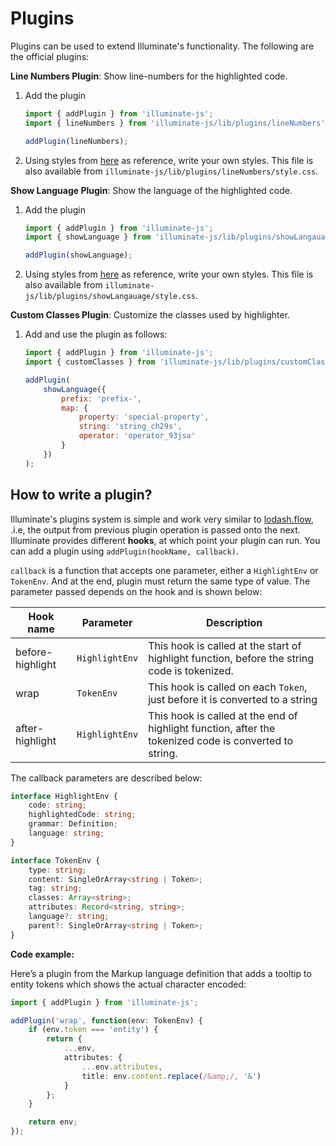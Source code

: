 # Plugins

Plugins can be used to extend Illuminate's functionality. The following are the official plugins:

**Line Numbers Plugin**: Show line-numbers for the highlighted code.

1. Add the plugin

    ```js
    import { addPlugin } from 'illuminate-js';
    import { lineNumbers } from 'illuminate-js/lib/plugins/lineNumbers';

    addPlugin(lineNumbers);
    ```

2. Using styles from [here](https://github.com/vkbansal/illuminate-js/blob/master/packages/illuminate-js/src/plugins/lineNumbers/style.css) as reference, write your own styles. This file is also available from `illuminate-js/lib/plugins/lineNumbers/style.css`.

**Show Language Plugin**: Show the language of the highlighted code.

1. Add the plugin

    ```js
    import { addPlugin } from 'illuminate-js';
    import { showLanguage } from 'illuminate-js/lib/plugins/showLangauage';

    addPlugin(showLanguage);
    ```

2. Using styles from [here](https://github.com/vkbansal/illuminate-js/blob/master/packages/illuminate-js/src/plugins/showLangauage/style.css) as reference, write your own styles. This file is also available from `illuminate-js/lib/plugins/showLangauage/style.css`.

**Custom Classes Plugin**: Customize the classes used by highlighter.

1. Add and use the plugin as follows:

    ```js
    import { addPlugin } from 'illuminate-js';
    import { customClasses } from 'illuminate-js/lib/plugins/customClasses';

    addPlugin(
        showLanguage({
            prefix: 'prefix-',
            map: {
                property: 'special-property',
                string: 'string_ch29s',
                operator: 'operator_93jsa'
            }
        })
    );
    ```

## How to write a plugin?

Illuminate's plugins system is simple and work very similar to [lodash.flow](https://lodash.com/docs#flow), .i.e, the output from previous plugin operation is passed onto the next. Illuminate provides different **hooks**, at which point your plugin can run. You can add a plugin using `addPlugin(hookName, callback)`.

`callback` is a function that accepts one parameter, either a `HighlightEnv` or `TokenEnv`. And at the end, plugin must return the same type of value. The parameter passed depends on the hook and is shown below:

<div class='hooks-table'>

| Hook name        | Parameter      | Description                                                                                            |
| ---------------- | -------------- | ------------------------------------------------------------------------------------------------------ |
| before-highlight | `HighlightEnv` | This hook is called at the start of highlight function, before the string code is tokenized.           |
| wrap             | `TokenEnv`     | This hook is called on each `Token`, just before it is converted to a string                           |
| after-highlight  | `HighlightEnv` | This hook is called at the end of highlight function, after the tokenized code is converted to string. |

</div>

The callback parameters are described below:

```ts
interface HighlightEnv {
    code: string;
    highlightedCode: string;
    grammar: Definition;
    language: string;
}

interface TokenEnv {
    type: string;
    content: SingleOrArray<string | Token>;
    tag: string;
    classes: Array<string>;
    attributes: Record<string, string>;
    language?: string;
    parent?: SingleOrArray<string | Token>;
}
```

**Code example:**

Here’s a plugin from the Markup language definition that adds a tooltip to entity tokens which shows the actual character encoded:

```ts
import { addPlugin } from 'illuminate-js';

addPlugin('wrap', function(env: TokenEnv) {
    if (env.token === 'entity') {
        return {
            ...env,
            attributes: {
                ...env.attributes,
                title: env.content.replace(/&amp;/, '&')
            }
        };
    }

    return env;
});
```

<br/>
<br/>
<br/>
<br/>
